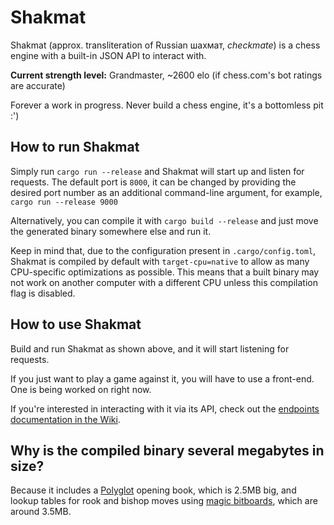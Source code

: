 # Shakmat

Shakmat (approx. transliteration of Russian шахмат, *checkmate*) is a chess engine with a built-in JSON API to interact with.

**Current strength level:** Grandmaster, ~2600 elo (if chess.com's bot ratings are accurate)

Forever a work in progress. Never build a chess engine, it's a bottomless pit :')

## How to run Shakmat

Simply run `cargo run --release` and Shakmat will start up and listen for requests. The default port is `8000`, it can be changed by providing the desired port number as an additional command-line argument, for example, `cargo run --release 9000`

Alternatively, you can compile it with `cargo build --release` and just move the generated binary somewhere else and run it.

Keep in mind that, due to the configuration present in `.cargo/config.toml`, Shakmat is compiled by default with `target-cpu=native` to allow as many CPU-specific optimizations as possible. This means that a built binary may not work on another computer with a different CPU unless this compilation flag is disabled.

## How to use Shakmat

Build and run Shakmat as shown above, and it will start listening for requests.

If you just want to play a game against it, you will have to use a front-end. One is being worked on right now.

If you're interested in interacting with it via its API, check out the [endpoints documentation in the Wiki](https://github.com/agubelu/Shakmat/wiki/API-endpoints).

## Why is the compiled binary several megabytes in size?
Because it includes a [Polyglot](http://hgm.nubati.net/book_format.html) opening book, which is 2.5MB big, and lookup tables for rook and bishop moves using [magic bitboards](https://www.chessprogramming.org/Magic_Bitboards), which are around 3.5MB.

